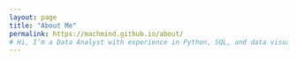 ```yaml
---
layout: page
title: "About Me"
permalink: https://machmind.github.io/about/
# Hi, I’m a Data Analyst with experience in Python, SQL, and data visualization using Excel, Power BI and Tableau. Check out my work on [GitHub](https://github.com/yourusername) or connect with me on [LinkedIn](https://www.linkedin.com/in/yourusername).
---
```


